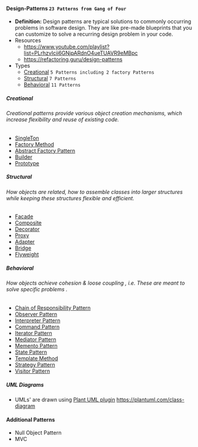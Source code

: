 #### Design-Patterns `23 Patterns from Gang of Four`
- **Definition:** Design patterns are typical solutions to commonly occurring problems in software design. They are like pre-made blueprints that you can customize to solve a recurring design problem in your code.
- Resources
    - https://www.youtube.com/playlist?list=PLrhzvIcii6GNjpARdnO4ueTUAVR9eMBpc
    - https://refactoring.guru/design-patterns
- Types
    - [Creational](#creational)  `5 Patterns including 2 factory Patterns`
    - [Structural](#structural)  `7 Patterns`
    - [Behavioral](#behavioral)  `11 Patterns`
    
##### Creational
###### Creational patterns provide various object creation mechanisms, which increase flexibility and reuse of existing code.
- [SingleTon](./src/main/java/Creational/SingleTon)
- [Factory Method](./src/main/java/Creational/Factory)
- [Abstract Factory Pattern](./src/main/java/Creational/AbstractFactory)
- [Builder](./src/main/java/Creational/Builder)
- [Prototype](./src/main/java/Creational/Prototype)

##### Structural
###### How objects are related, how to assemble classes into larger structures while keeping these structures flexible and efficient.
- [Facade   ](./src/main/java/Structural/Facade)	
- [Composite](./src/main/java/Structural/Composite)	
- [Decorator](./src/main/java/Structural/Decorator)	
- [Proxy    ](./src/main/java/Structural/Proxy)	
- [Adapter  ](./src/main/java/Structural/Adapter)	          
- [Bridge   ](./src/main/java/Structural/Bridge)	
- [Flyweight](./src/main/java/Structural/Flyweight)

##### Behavioral
###### How objects achieve cohesion & loose coupling , i.e. These are meant to solve specific problems .
- [Chain of Responsibility Pattern  ](./src/main/java/Behavioral/ChainofResponsibility)
- [Observer Pattern                 ](./src/main/java/Behavioral/Observer)
- [Interpreter Pattern              ](./src/main/java/Behavioral/Interpreter)
- [Command Pattern                  ](./src/main/java/Behavioral/Command)
- [Iterator Pattern                 ](./src/main/java/Behavioral/Iterator)
- [Mediator Pattern                 ](./src/main/java/Behavioral/Mediator)
- [Memento Pattern                  ](./src/main/java/Behavioral/Memento)
- [State Pattern                    ](./src/main/java/Behavioral/State)
- [Template Method                  ](./src/main/java/Behavioral/TemplateMethod)
- [Strategy Pattern                 ](./src/main/java/Behavioral/Strategy)
- [Visitor Pattern					](./src/main/java/Behavioral/Visitor)

##### UML Diagrams
- UMLs' are drawn using [Plant UML plugin](https://plugins.jetbrains.com/plugin/7017-plantuml-integration)
https://plantuml.com/class-diagram

#### Additional Patterns
- Null Object Pattern
- MVC